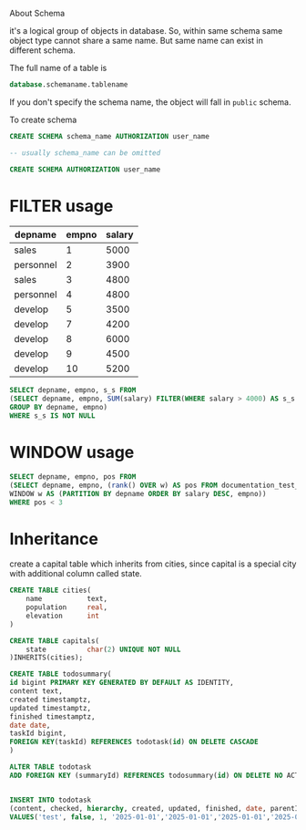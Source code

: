 About Schema

it's a logical group of objects in database. So, within same schema same object type cannot share a same name. But same name can exist in different schema.

The full name of a table is
```sql
database.schemaname.tablename
```

If you don't specify the schema name, the object will fall in `public` schema.

To create schema
```sql
CREATE SCHEMA schema_name AUTHORIZATION user_name

-- usually schema_name can be omitted

CREATE SCHEMA AUTHORIZATION user_name
```

# FILTER usage

|depname|empno|salary|
|-|-|-|
|sales|1|5000|
|personnel|2|3900|
|sales|3|4800|
|personnel|4|4800|
|develop|5|3500|
|develop|7|4200|
|develop|8|6000|
|develop|9|4500|
|develop|10|5200|

```sql
SELECT depname, empno, s_s FROM 
(SELECT depname, empno, SUM(salary) FILTER(WHERE salary > 4000) AS s_s FROM documentation_test_salary
GROUP BY depname, empno)
WHERE s_s IS NOT NULL
```

# WINDOW usage

```sql
SELECT depname, empno, pos FROM
(SELECT depname, empno, (rank() OVER w) AS pos FROM documentation_test_salary
WINDOW w AS (PARTITION BY depname ORDER BY salary DESC, empno))
WHERE pos < 3
```

# Inheritance
create a capital table which inherits from cities, since capital is a special city with additional column called state.

```sql
CREATE TABLE cities(
    name           text,
    population     real,
    elevation      int
)

CREATE TABLE capitals(
    state          char(2) UNIQUE NOT NULL
)INHERITS(cities);
```

```sql
CREATE TABLE todosummary(
id bigint PRIMARY KEY GENERATED BY DEFAULT AS IDENTITY,
content text,
created timestamptz,
updated timestamptz,
finished timestamptz,
date date,
taskId bigint,
FOREIGN KEY(taskId) REFERENCES todotask(id) ON DELETE CASCADE
)

ALTER TABLE todotask
ADD FOREIGN KEY (summaryId) REFERENCES todosummary(id) ON DELETE NO ACTION


INSERT INTO todotask
(content, checked, hierarchy, created, updated, finished, date, parentId, summaryId)
VALUES('test', false, 1, '2025-01-01','2025-01-01','2025-01-01','2025-01-01',null, null)
```